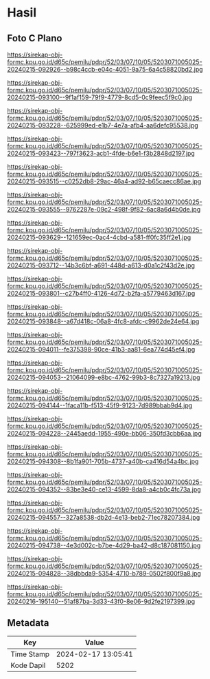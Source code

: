 # Hasil

## Foto C Plano

https://sirekap-obj-formc.kpu.go.id/d65c/pemilu/pdpr/52/03/07/10/05/5203071005025-20240215-092926--b98c4ccb-e04c-4051-9a75-6a4c58820bd2.jpg

https://sirekap-obj-formc.kpu.go.id/d65c/pemilu/pdpr/52/03/07/10/05/5203071005025-20240215-093100--9f1af159-79f9-4779-8cd5-0c9feec5f9c0.jpg

https://sirekap-obj-formc.kpu.go.id/d65c/pemilu/pdpr/52/03/07/10/05/5203071005025-20240215-093228--625999ed-e1b7-4e7a-afb4-aa6defc95538.jpg

https://sirekap-obj-formc.kpu.go.id/d65c/pemilu/pdpr/52/03/07/10/05/5203071005025-20240215-093423--797f3623-acb1-4fde-b6e1-f3b2848d2197.jpg

https://sirekap-obj-formc.kpu.go.id/d65c/pemilu/pdpr/52/03/07/10/05/5203071005025-20240215-093515--c0252db8-29ac-46a4-ad92-b65caecc86ae.jpg

https://sirekap-obj-formc.kpu.go.id/d65c/pemilu/pdpr/52/03/07/10/05/5203071005025-20240215-093555--9762287e-09c2-498f-9f82-6ac8a6d4b0de.jpg

https://sirekap-obj-formc.kpu.go.id/d65c/pemilu/pdpr/52/03/07/10/05/5203071005025-20240215-093629--121659ec-0ac4-4cbd-a581-ff0fc35ff2e1.jpg

https://sirekap-obj-formc.kpu.go.id/d65c/pemilu/pdpr/52/03/07/10/05/5203071005025-20240215-093712--14b3c6bf-a691-448d-a613-d0a1c2f43d2e.jpg

https://sirekap-obj-formc.kpu.go.id/d65c/pemilu/pdpr/52/03/07/10/05/5203071005025-20240215-093801--c27b4ff0-4126-4d72-b2fa-a5779463d167.jpg

https://sirekap-obj-formc.kpu.go.id/d65c/pemilu/pdpr/52/03/07/10/05/5203071005025-20240215-093848--a67d418c-06a8-4fc8-afdc-c9962de24e64.jpg

https://sirekap-obj-formc.kpu.go.id/d65c/pemilu/pdpr/52/03/07/10/05/5203071005025-20240215-094011--fe375398-90ce-41b3-aa81-6ea774d45ef4.jpg

https://sirekap-obj-formc.kpu.go.id/d65c/pemilu/pdpr/52/03/07/10/05/5203071005025-20240215-094053--21064099-e8bc-4762-99b3-8c7327a19213.jpg

https://sirekap-obj-formc.kpu.go.id/d65c/pemilu/pdpr/52/03/07/10/05/5203071005025-20240215-094144--1faca11b-f513-45f9-9123-7d989bbab9d4.jpg

https://sirekap-obj-formc.kpu.go.id/d65c/pemilu/pdpr/52/03/07/10/05/5203071005025-20240215-094228--2445aedd-1955-490e-bb06-350fd3cbb6aa.jpg

https://sirekap-obj-formc.kpu.go.id/d65c/pemilu/pdpr/52/03/07/10/05/5203071005025-20240215-094308--8b1fa901-705b-4737-a40b-ca416d54a4bc.jpg

https://sirekap-obj-formc.kpu.go.id/d65c/pemilu/pdpr/52/03/07/10/05/5203071005025-20240215-094352--83be3e40-ce13-4599-8da8-a4cb0c4fc73a.jpg

https://sirekap-obj-formc.kpu.go.id/d65c/pemilu/pdpr/52/03/07/10/05/5203071005025-20240215-094557--327a8538-db2d-4e13-beb2-71ec78207384.jpg

https://sirekap-obj-formc.kpu.go.id/d65c/pemilu/pdpr/52/03/07/10/05/5203071005025-20240215-094738--4e3d002c-b7be-4d29-ba42-d8c187081150.jpg

https://sirekap-obj-formc.kpu.go.id/d65c/pemilu/pdpr/52/03/07/10/05/5203071005025-20240215-094828--38dbbda9-5354-4710-b789-0502f800f9a8.jpg

https://sirekap-obj-formc.kpu.go.id/d65c/pemilu/pdpr/52/03/07/10/05/5203071005025-20240216-195140--51af87ba-3d33-43f0-8e06-9d2fe2197399.jpg


## Metadata

| Key        | Value               |
| ---------- | ------------------- |
| Time Stamp | 2024-02-17 13:05:41 |
| Kode Dapil | 5202                |



